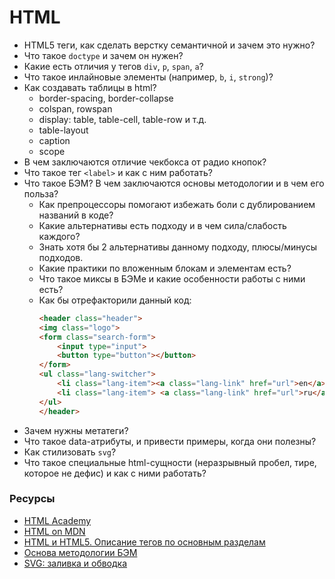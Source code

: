 # HTML

* HTML5 теги, как сделать верстку семантичной и зачем это нужно?
* Что такое `doctype` и зачем он нужен?
* Какие есть отличия у тегов `div`, `p`, `span`, `a`?
* Что такое инлайновые элементы (например, `b`, `i`, `strong`)?
* Как создавать таблицы в html?
    * border-spacing, border-collapse
    * colspan, rowspan
    * display: table, table-cell, table-row и т.д.
    * table-layout
    * caption
    * scope
* В чем заключаются отличие чекбокса от радио кнопок?
* Что такое тег ` <label> ` и как с ним работать?
* Что такое БЭМ? В чем заключаются основы методологии и в чем его польза?
    * Как препроцессоры помогают избежать боли с дублированием названий в коде?
    * Какие альтернативы есть подходу и в чем сила/слабость каждого?
    * Знать хотя бы 2 альтернативы данному подходу, плюсы/минусы подходов.
    * Какие практики по вложенным блокам и элементам есть?
    * Что такое миксы в БЭМе и какие особенности работы с ними есть?
    * Как бы отрефакторили данный код:
        ```html
        <header class="header">
        <img class="logo">
        <form class="search-form">
            <input type="input">
            <button type="button"></button>
        </form>
        <ul class="lang-switcher">
            <li class="lang-item"><a class="lang-link" href="url">en</a> </li>
            <li class="lang-item"> <a class="lang-link" href="url">ru</a> </li>
        </ul>
        </header>
        ```
* Зачем нужны метатеги?
* Что такое data-атрибуты, и привести примеры, когда они полезны?
* Как стилизовать `svg`?
* Что такое специальные html-сущности (неразрывный пробел, тире, которое не дефис) и как с ними работать?

### Ресурсы
* [HTML Academy](https://htmlacademy.ru/)
* [HTML on MDN](https://developer.mozilla.org/ru/docs/Web/HTML)
* [HTML и HTML5. Описание тегов по основным разделам](https://html5book.ru/html-html5/)
* [Основа методологии БЭМ](https://ru.bem.info/methodology/quick-start/)
* [SVG: заливка и обводка](http://css.yoksel.ru/svg-fill-and-stroke/)
